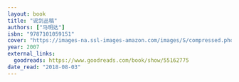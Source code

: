 ```yaml
---
layout: book
title: "说剑丛稿"
authors: ["马明达"]
isbn: "9787101059151"
cover: "https://images-na.ssl-images-amazon.com/images/S/compressed.photo.goodreads.com/books/1598723300i/55162775.jpg"
year: 2007
external_links:
  goodreads: https://www.goodreads.com/book/show/55162775
date_read: "2018-08-03"
---
```

